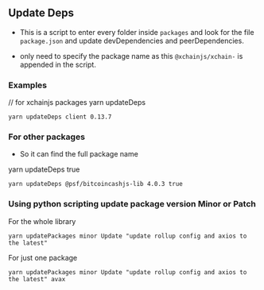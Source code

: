 ## Update Deps

- This is a script to enter every folder inside `packages` and look for the file `package.json` and update
  devDependencies and peerDependencies.

- only need to specify the package name as this `@xchainjs/xchain-` is appended in the script.

### Examples

// for xchainjs packages
yarn updateDeps <packageName> <packageVersion>

```
yarn updateDeps client 0.13.7
```

### For other packages

- So it can find the full package name

yarn updateDeps <fullpackageName> <packageVersion> true

```
yarn updateDeps @psf/bitcoincashjs-lib 4.0.3 true
```

### Using python scripting update package version Minor or Patch

For the whole library

```
yarn updatePackages minor Update "update rollup config and axios to the latest"
```

For just one package

```
yarn updatePackages minor Update "update rollup config and axios to the latest" avax
```
